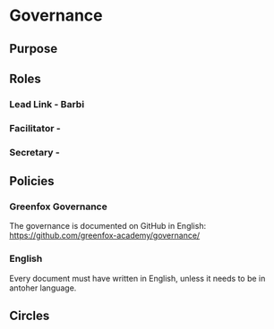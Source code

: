 # Governance

## Purpose

## Roles

### Lead Link - Barbi

### Facilitator - 

### Secretary -

## Policies

### Greenfox Governance
The governance is documented on GitHub in English: https://github.com/greenfox-academy/governance/

### English
Every document must have written in English, unless it needs to be in antoher language.

## Circles
